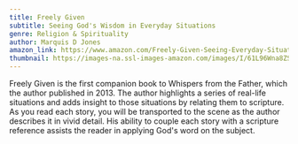 ```yaml
---
title: Freely Given
subtitle: Seeing God's Wisdom in Everyday Situations
genre: Religion & Spirituality
author: Marquis D Jones
amazon_link: https://www.amazon.com/Freely-Given-Seeing-Everyday-Situations/dp/1648954162/ref=sr_1_1?crid=22CZ05R0VCJ0E&keywords=9781648954160&qid=1642673394&sprefix=%2Caps%2C786&sr=8-1
thumbnail: https://images-na.ssl-images-amazon.com/images/I/61L96Wna8ZS.jpg
---
```

Freely Given is the first companion book to Whispers from the Father, which the author published in 2013. The author highlights a series of real-life situations and adds insight to those situations by relating them to scripture. As you read each story, you will be transported to the scene as the author describes it in vivid detail. His ability to couple each story with a scripture reference assists the reader in applying God's word on the subject.